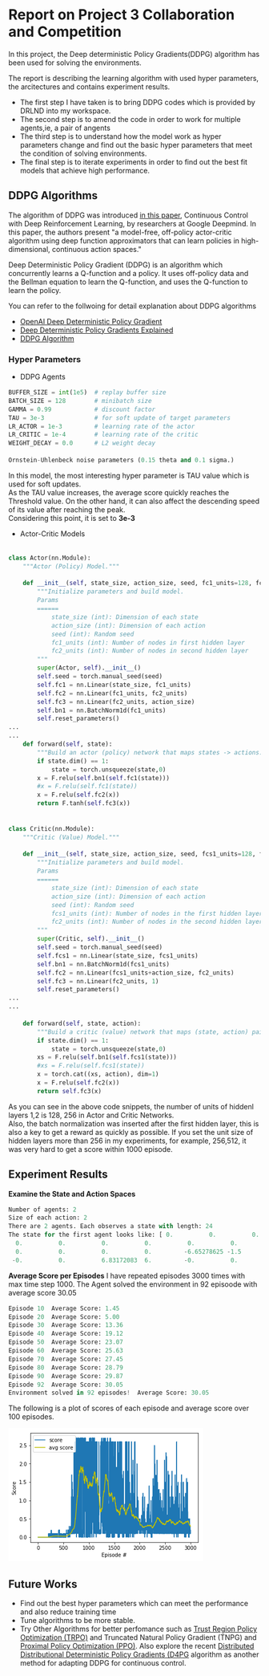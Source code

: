 # Report on Project 3 Collaboration and Competition

In this project, the Deep deterministic Policy Gradients(DDPG) algorithm has been used for solving the environments.

The report is describing the learning algorithm with used hyper parameters, the arcitectures and contains experiment results.

- The first step I have taken is to bring DDPG codes which is provided by DRLND into my workspace. 
- The second step is to amend the code in order to work for multiple agents,ie, a pair of angents
- The third step is to understand how the model work as hyper parameters change and find out the basic hyper parameters that meet the condition of solving environments.
- The final step is to iterate experiments in order to find out the best fit models that achieve high performance.

## DDPG Algorithms

The algorithm of DDPG was introduced [in this paper](https://arxiv.org/pdf/1509.02971.pdf),
Continuous Control with Deep Reinforcement Learning, by researchers at Google Deepmind. 
In this paper, the authors present "a model-free, off-policy actor-critic algorithm using deep function approximators that can learn policies in high-dimensional, continuous action spaces." 

Deep Deterministic Policy Gradient (DDPG) is an algorithm which concurrently learns a Q-function and a policy. 
It uses off-policy data and the Bellman equation to learn the Q-function, and uses the Q-function to learn the policy.

You can refer to the follwoing for detail explanation about DDPG algorithms
- [OpenAI Deep Deterministic Policy Gradient](https://spinningup.openai.com/en/latest/algorithms/ddpg.html)
- [Deep Deterministic Policy Gradients Explained](https://towardsdatascience.com/deep-deterministic-policy-gradients-explained-2d94655a9b7b)
- [DDPG Algorithm](http://www.cs.sjsu.edu/faculty/pollett/masters/Semesters/Spring18/ujjawal/DDPG-Algorithm.pdf)

### Hyper Parameters
- DDPG Agents
~~~python
BUFFER_SIZE = int(1e5)  # replay buffer size
BATCH_SIZE = 128        # minibatch size
GAMMA = 0.99            # discount factor
TAU = 3e-3              # for soft update of target parameters
LR_ACTOR = 1e-3         # learning rate of the actor 
LR_CRITIC = 1e-4        # learning rate of the critic
WEIGHT_DECAY = 0.0      # L2 weight decay

Ornstein-Uhlenbeck noise parameters (0.15 theta and 0.1 sigma.)
~~~

In this model, the most interesting hyper parameter is TAU value which is used for soft updates.<br>
As the TAU value increases, the average score quickly reaches the Threshold value. 
On the other hand, it can also affect the descending speed of its value after reaching the peak.<br>
Considering this point, it is set to **3e-3**


- Actor-Critic Models
~~~python

class Actor(nn.Module):
    """Actor (Policy) Model."""

    def __init__(self, state_size, action_size, seed, fc1_units=128, fc2_units=256):
        """Initialize parameters and build model.
        Params
        ======
            state_size (int): Dimension of each state
            action_size (int): Dimension of each action
            seed (int): Random seed
            fc1_units (int): Number of nodes in first hidden layer
            fc2_units (int): Number of nodes in second hidden layer
        """
        super(Actor, self).__init__()
        self.seed = torch.manual_seed(seed)
        self.fc1 = nn.Linear(state_size, fc1_units)
        self.fc2 = nn.Linear(fc1_units, fc2_units)
        self.fc3 = nn.Linear(fc2_units, action_size)
        self.bn1 = nn.BatchNorm1d(fc1_units)
        self.reset_parameters()
...
...
    def forward(self, state):
        """Build an actor (policy) network that maps states -> actions."""
        if state.dim() == 1:
            state = torch.unsqueeze(state,0)
        x = F.relu(self.bn1(self.fc1(state)))
        #x = F.relu(self.fc1(state))
        x = F.relu(self.fc2(x))
        return F.tanh(self.fc3(x))


class Critic(nn.Module):
    """Critic (Value) Model."""

    def __init__(self, state_size, action_size, seed, fcs1_units=128, fc2_units=256):
        """Initialize parameters and build model.
        Params
        ======
            state_size (int): Dimension of each state
            action_size (int): Dimension of each action
            seed (int): Random seed
            fcs1_units (int): Number of nodes in the first hidden layer
            fc2_units (int): Number of nodes in the second hidden layer
        """
        super(Critic, self).__init__()
        self.seed = torch.manual_seed(seed)
        self.fcs1 = nn.Linear(state_size, fcs1_units)
        self.bn1 = nn.BatchNorm1d(fcs1_units)
        self.fc2 = nn.Linear(fcs1_units+action_size, fc2_units)
        self.fc3 = nn.Linear(fc2_units, 1)
        self.reset_parameters()
...
...

    def forward(self, state, action):
        """Build a critic (value) network that maps (state, action) pairs -> Q-values."""
        if state.dim() == 1:
            state = torch.unsqueeze(state,0)
        xs = F.relu(self.bn1(self.fcs1(state)))
        #xs = F.relu(self.fcs1(state))
        x = torch.cat((xs, action), dim=1)
        x = F.relu(self.fc2(x))
        return self.fc3(x)
~~~
As you can see in the above code snippets, the number of units of hiddenl layers 1,2 is 128, 256 in Actor and Critic Networks.<br>
Also, the batch normalization was inserted after the first hidden layer, this is also a key to get a reward as quickly as possible.
If you set the unit size of hidden layers more than 256 in my experiments, for example, 256,512, it was very hard to get a score within 1000 episode.

## Experiment Results

**Examine the State and Action Spaces**
~~~python
Number of agents: 2
Size of each action: 2
There are 2 agents. Each observes a state with length: 24
The state for the first agent looks like: [ 0.          0.          0.          0.          0.          0.
  0.          0.          0.          0.          0.          0.
  0.          0.          0.          0.         -6.65278625 -1.5
 -0.          0.          6.83172083  6.         -0.          0.        ]
 ~~~

**Average Score per Episodes**
I have repeated episodes 3000 times with max time step 1000. 
The Agent solved the environment in 92 episoode with average score 30.05
~~~python
Episode 10	Average Score: 1.45
Episode 20	Average Score: 5.00
Episode 30	Average Score: 13.36
Episode 40	Average Score: 19.12
Episode 50	Average Score: 23.07
Episode 60	Average Score: 25.63
Episode 70	Average Score: 27.45
Episode 80	Average Score: 28.79
Episode 90	Average Score: 29.87
Episode 92	Average Score: 30.05
Environment solved in 92 episodes!	Average Score: 30.05
~~~

The following is a plot of scores of each episode and average score over 100 episodes.

<img src="./img/avg_scores.png">

## Future Works
- Find out the best hyper parameters which can meet the performance and also reduce training time
- Tune algorithms to be more stable.
- Try Other Algorithms for better perfomance such as [Trust Region Policy Optimization (TRPO)](https://arxiv.org/abs/1502.05477) and Truncated Natural Policy Gradient (TNPG) and [Proximal Policy Optimization (PPO)](https://arxiv.org/abs/1707.06347). Also explore the recent [Distributed Distributional Deterministic Policy Gradients (D4PG](https://openreview.net/forum?id=SyZipzbCb) algorithm as another method for adapting DDPG for continuous control.


